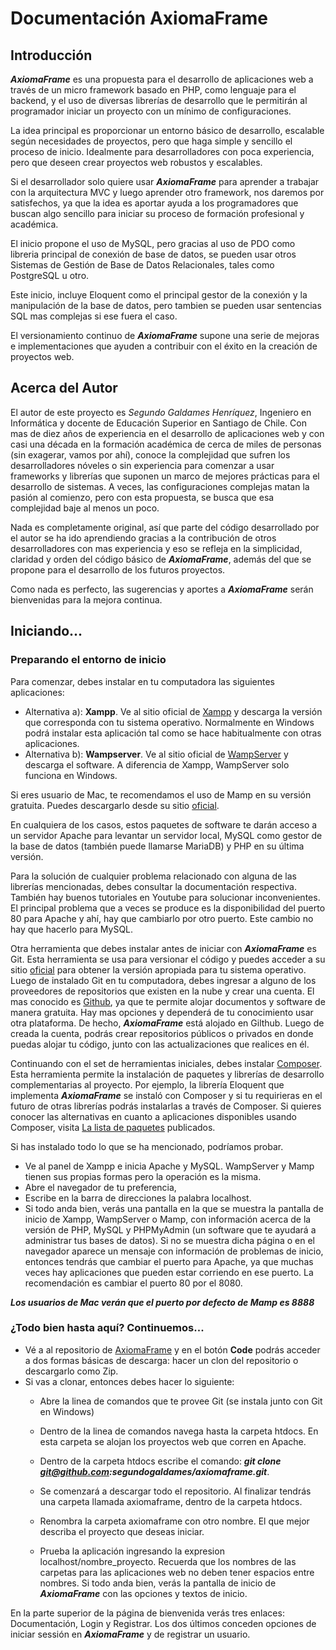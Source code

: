 # Documentación AxiomaFrame

## Introducción

***AxiomaFrame*** es una propuesta para el desarrollo de aplicaciones web a través de un micro framework basado en PHP, como lenguaje para el backend, y el uso de diversas librerías de desarrollo que le permitirán al programador iniciar un proyecto con un mínimo de configuraciones.

La idea principal es proporcionar un entorno básico de desarrollo, escalable según necesidades de proyectos, pero que haga simple y sencillo el proceso de inicio. Idealmente para desarrolladores con poca experiencia, pero que deseen crear proyectos web robustos y escalables.

Si el desarrollador solo quiere usar ***AxiomaFrame*** para aprender a trabajar con la arquitectura MVC y luego aprender otro framework, nos daremos por satisfechos, ya que la idea es aportar ayuda a los programadores que buscan algo sencillo para iniciar su proceso de formación profesional y académica.

El inicio propone el uso de MySQL, pero gracias al uso de PDO como libreria principal de conexión de base de datos, se pueden usar otros Sistemas de Gestión de Base de Datos Relacionales, tales como PostgreSQL u otro.

Este inicio, incluye Eloquent como el principal gestor de la conexión y la manipulación de la base de datos, pero tambien se pueden usar sentencias SQL mas complejas si ese fuera el caso.

El versionamiento continuo de ***AxiomaFrame*** supone una serie de mejoras e implementaciones que ayuden a contribuir con el éxito en la creación de proyectos web.

## Acerca del  Autor
El autor de este proyecto es *Segundo Galdames Henríquez*, Ingeniero en Informática y docente de Educación Superior en Santiago de Chile. Con mas de diez años de experiencia en el desarrollo de aplicaciones web y con casi una década en la formación académica de cerca de miles de personas (sin exagerar, vamos por ahí), conoce la complejidad que sufren los desarrolladores nóveles o sin experiencia para comenzar a usar frameworks y librerías que suponen un marco de mejores prácticas para el desarrollo de sistemas. A veces, las configuraciones complejas matan la pasión al comienzo, pero con esta propuesta, se busca que esa complejidad baje al menos un poco.

Nada es completamente original, así que parte del código desarrollado por el autor se ha ido aprendiendo gracias a la contribución de otros desarrolladores con mas experiencia y eso se refleja en la simplicidad, claridad y orden del código básico de ***AxiomaFrame***, además del que se propone para el desarrollo de los futuros proyectos.

Como nada es perfecto, las sugerencias y aportes a ***AxiomaFrame*** serán bienvenidas para la mejora continua.

## Iniciando...
### Preparando el entorno de inicio
Para comenzar, debes instalar en tu computadora las siguientes aplicaciones:
- Alternativa a): **Xampp**. Ve al sitio oficial de [Xampp](https://www.apachefriends.org/es/index.html "Xampp") y descarga la versión que corresponda con tu sistema operativo. Normalmente en Windows podrá instalar esta aplicación tal como se hace habitualmente con otras aplicaciones.
- Alternativa b): **Wampserver**. Ve al sitio oficial de [WampServer](https://www.wampserver.com/en/ "Wampserver") y descarga el software. A diferencia de Xampp, WampServer solo funciona en Windows.

Si eres usuario de Mac, te recomendamos el uso de Mamp en su versión gratuita. Puedes descargarlo desde su sitio [oficial](https://www.mamp.info/en/windows/ "oficial").

En cualquiera de los casos, estos paquetes de software te darán acceso a un servidor Apache para levantar un servidor local, MySQL como gestor de la base de datos (también puede llamarse MariaDB) y PHP en su última versión.

Para la solución de cualquier problema relacionado con alguna de las librerías mencionadas, debes consultar la documentación respectiva. También hay buenos tutoriales en Youtube para solucionar inconvenientes. El principal problema que a veces se produce es la disponibilidad del puerto 80 para Apache y ahí, hay que cambiarlo por otro puerto. Este cambio no hay que hacerlo para MySQL.

Otra herramienta que debes instalar antes de iniciar con ***AxiomaFrame*** es Git. Esta herramienta se usa para versionar el código y puedes acceder a su sitio [oficial](https://git-scm.com/ "oficial") para obtener la versión apropiada para tu sistema operativo. Luego de instalado Git en tu computadora, debes ingresar a alguno de los proveedores de repositorios que existen en la nube y crear una cuenta. El mas conocido es [Github](https://github.com/ "Github"), ya que te permite alojar documentos y software de manera gratuita. Hay mas opciones y dependerá de tu conocimiento usar otra plataforma. De hecho, ***AxiomaFrame*** está alojado en Gilthub. Luego de creada la cuenta, podrás crear repositorios públicos o privados en donde puedas alojar tu código, junto con las actualizaciones que realices en él.

Continuando con el set de herramientas iniciales, debes instalar [Composer](https://getcomposer.org/ "Composer"). Esta herramienta permite la instalación de paquetes y librerías de desarrollo complementarias al proyecto. Por ejemplo, la librería Eloquent que implementa ***AxiomaFrame*** se instaló con Composer y si tu requirieras en el futuro de otras librerías podrás instalarlas a través de Composer. Si quieres conocer las alternativas en cuanto a aplicaciones disponibles usando Composer, visita [La lista de paquetes](https://packagist.org/ "La lista de paquetes") publicados.

Si has instalado todo lo que se ha mencionado, podríamos probar.
- Ve al panel de Xampp e inicia Apache y MySQL. WampServer y Mamp tienen sus propias formas pero la operación es la misma.
- Abre el navegador de tu preferencia,
- Escribe en la barra de direcciones la palabra localhost.
- Si todo anda bien, verás una pantalla en la que se muestra la pantalla de inicio de Xampp, WampServer o Mamp, con información acerca de la versión de PHP, MySQL y PHPMyAdmin (un software que te ayudará a administrar tus bases de datos). Si no se muestra dicha página o en el navegador aparece un mensaje con información de problemas de inicio, entonces tendrás que cambiar el puerto para Apache, ya que muchas veces hay aplicaciones que pueden estar corriendo en ese puerto. La recomendación es cambiar el puerto 80 por el 8080.

***Los usuarios de Mac verán que el puerto por defecto de Mamp es 8888***

### ¿Todo bien hasta aquí? Continuemos...
- Vé a al repositorio de [AxiomaFrame](https://github.com/segundogaldames/axiomaframe/ "axiomaframe") y en el botón **Code** podrás acceder a dos formas básicas de descarga: hacer un clon del repositorio o descargarlo como Zip.
- Si vas a clonar, entonces debes hacer lo siguiente:
	- Abre la linea de comandos que te provee Git (se instala junto con Git en Windows)
	- Dentro de la linea de comandos navega hasta la carpeta htdocs. En esta carpeta se alojan los proyectos web que corren en Apache.
	- Dentro de la carpeta htdocs escribe el comando:
***git clone git@github.com:segundogaldames/axiomaframe.git***.

	- Se comenzará a descargar todo el repositorio. Al finalizar tendrás una carpeta llamada axiomaframe, dentro de la carpeta htdocs.
	- Renombra la carpeta axiomaframe con otro nombre. El que mejor describa el proyecto que deseas iniciar.
	- Prueba la aplicación ingresando la expresion localhost/nombre_proyecto. Recuerda que los nombres de las carpetas para las aplicaciones web no deben tener espacios entre nombres. Si todo anda bien, verás la pantalla de inicio de ***AxiomaFrame*** con las opciones y textos de inicio.

En la parte superior de la página de bienvenida verás tres enlaces: Documentación, Login y Registrar. Los dos últimos conceden opciones de iniciar sessión en ***AxiomaFrame*** y de registrar un usuario.